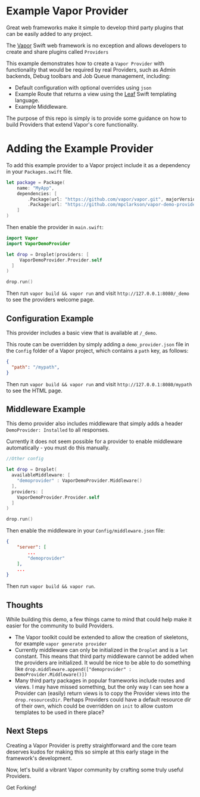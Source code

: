 # Example Vapor Provider

Great web frameworks make it simple to develop third party plugins that can be
easily added to any project.

The [Vapor](http://vapor.codes) Swift web framework is no exception and allows
developers to create and share plugins called `Providers`

This example demonstrates how to create a `Vapor Provider` with functionality
that would be required by real Providers, such as Admin backends, Debug toolbars
and Job Queue management, including:

- Default configuration with optional overrides using `json`
- Example Route that returns a view using the [Leaf](https://github.com/vapor/leaf)
Swift templating language.
- Example Middleware.

The purpose of this repo is simply is to provide some guidance on how to build
Providers that extend Vapor's core functionality.

# Adding the Example Provider

To add this example provider to a Vapor project include it as a dependency in
your `Packages.swift` file.

```swift
let package = Package(
    name: "MyApp",
    dependencies: [
   	    .Package(url: "https://github.com/vapor/vapor.git", majorVersion: 1),
        .Package(url: "https://github.com/mpclarkson/vapor-demo-provider.git", majorVersion: 1),
    ]
)
```

Then enable the provider in `main.swift`:

```swift
import Vapor
import VaporDemoProvider

let drop = Droplet(providers: [
     VaporDemoProvider.Provider.self
  ]
)

drop.run()
```

Then run `vapor build && vapor run` and visit `http://127.0.0.1:8080/_demo` to
see the providers welcome page.

## Configuration Example

This provider includes a basic view that is available at `/_demo`.

This route can be overridden by simply adding a `demo_provider.json` file in the
`Config` folder of a Vapor project, which contains a `path` key, as follows:

```json
{
  "path": "/mypath",
}
```

Then run `vapor build && vapor run` and visit `http://127.0.0.1:8080/mypath` to
see the HTML page.

## Middleware Example

This demo provider also includes middleware that simply adds a header
`DemoProvider: Installed` to all responses.

Currently it does not seem possible for a provider to enable middleware automatically - you must
do this manually.

```swift
//Other config

let drop = Droplet(
  availableMiddleware: [
    "demoprovider" : VaporDemoProvider.Middleware()
  ],
  providers: [
    VaporDemoProvider.Provider.self
  ]
)

drop.run()
```

Then enable the middleware in your `Config/middleware.json` file:

```json
{
    "server": [
        ...
        "demoprovider"
    ],
    ...
}
```

Then run `vapor build && vapor run`.

## Thoughts

While building this demo, a few things came to mind that could help make it easier
for the community to build Providers.

- The Vapor toolkit could be extended to allow the creation of skeletons, for example
 `vapor generate provider`
- Currently middleware can only be initialized in the `Droplet` and is a `let`
constant. This means that third party middleware cannot be added when the providers
are initialized. It would be nice to be able to do something like
`drop.middleware.append(["demoprovider" : DemoProvider.Middleware()])`
- Many third party packages in popular frameworks include routes and views. I may
have missed something, but the only way I can see how a Provider can (easily)
return views is to copy the Provider views into the `drop.resourcesDir`. Perhaps
Providers could have a default resource dir of their own, which could be overridden
on `init` to allow custom templates to be used in there place?

## Next Steps

Creating a Vapor Provider is pretty straightforward and the core team deserves
kudos for making this so simple at this early stage in the framework's development.

Now, let's build a vibrant Vapor community by crafting some truly useful Providers.

Get Forking!
